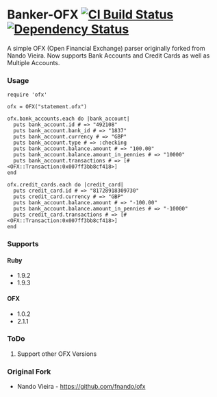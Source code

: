 # Banker-OFX [![CI Build Status](https://secure.travis-ci.org/BritRuby/Banker-OFX.png?branch=master)][travis] [![Dependency Status](https://gemnasium.com/BritRuby/Banker-OFX.png?travis)][gemnasium]

[travis]:http://travis-ci.org/BritRuby/Banker-OFX
[gemnasium]:https://gemnasium.com/BritRuby/Banker-OFX

A simple OFX (Open Financial Exchange) parser originally forked from Nando Vieira. Now supports Bank Accounts and Credit Cards as well as Multiple Accounts.

### Usage

	require 'ofx'

	ofx = OFX("statement.ofx")

	ofx.bank_accounts.each do |bank_account|
	  puts bank_account.id # => "492108"
	  puts bank_account.bank_id # => "1837"
	  puts bank_account.currency # => "GBP"
	  puts bank_account.type # => :checking
	  puts bank_account.balance.amount # => "100.00"
	  puts bank_account.balance.amount_in_pennies # => "10000"
	  puts bank_account.transactions # => [#<OFX::Transaction:0x007ff3bb8cf418>]
	end

	ofx.credit_cards.each do |credit_card|
	  puts credit_card.id # => "81728918309730"
	  puts credit_card.currency # => "GBP"
	  puts bank_account.balance.amount # => "-100.00"
	  puts bank_account.balance.amount_in_pennies # => "-10000"
	  puts credit_card.transactions # => [#<OFX::Transaction:0x007ff3bb8cf418>]
	end

### Supports
#### Ruby
* 1.9.2
* 1.9.3

#### OFX
* 1.0.2
* 2.1.1

### ToDo
1. Support other OFX Versions

### Original Fork

* Nando Vieira - https://github.com/fnando/ofx
